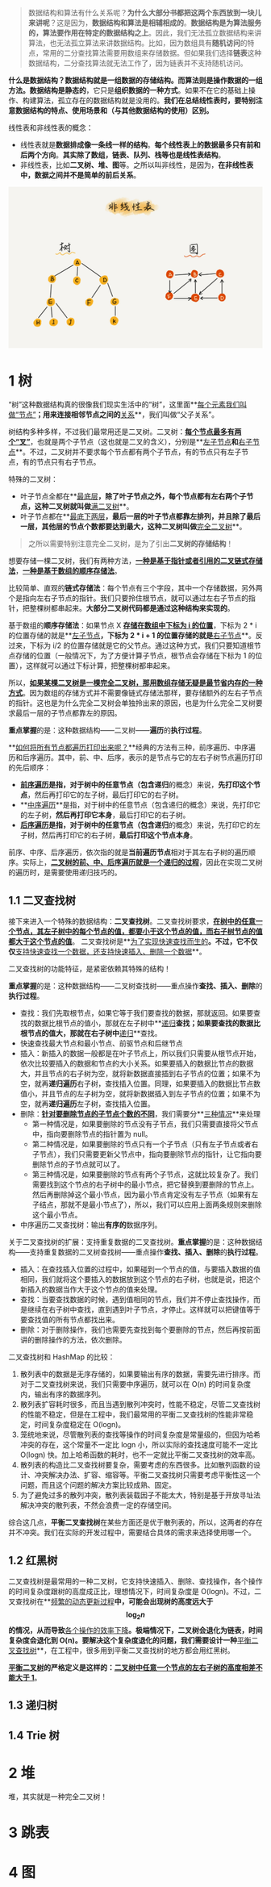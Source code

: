 > 数据结构和算法有什么关系呢？**为什么大部分书都把这两个东西放到一块儿来讲呢**？这是因为，**数据结构和算法是相辅相成的**。**数据结构是为算法服务的，算法要作用在特定的数据结构之上**。因此，我们无法孤立数据结构来讲算法，也无法孤立算法来讲数据结构。比如，因为数组具有**随机访问**的特点，常用的二分查找算法需要用数组来存储数据。但如果我们选择**链表**这种数据结构，二分查找算法就无法工作了，因为链表并不支持随机访问。
>

**什么是数据结构？**数据结构就是一组数据的存储结构。而算法则是操作数据的一组方法。数据结构是**静态的**，它只是**组织数据的一种方式**。如果不在它的基础上操作、构建算法，孤立存在的数据结构就是没用的。**我们在总结线性表时，要特别注意数据结构的特点、使用场景和（与其他数据结构的使用）区别。**

线性表和非线性表的概念：

* 线性表就是**数据排成像一条线一样的结构**。**每个线性表上的数据最多只有前和后两个方向**。**其实除了数组，链表、队列、栈等也是线性表结构**。
* 非线性表，比如**二叉树、堆、图**等。之所以叫非线性，是因为，**在非线性表中，数据之间并不是简单的前后关系**。

<img src="./img/Snipaste_2018-11-03_09-41-33.png" style="zoom:50%;" />

# 1 树

“树”这种数据结构真的很像我们现实生活中的“树”，这里面**<u>每个元素我们叫做“节点”</u>**；用来连接相邻节点之间的**<u>关系</u>**，我们叫做“父子关系”。

树结构多种多样，不过我们最常用还是二叉树。二叉树：**<u>每个节点最多有两个“叉”</u>**，也就是两个子节点（这也就是二叉的含义），分别是**<u>左子节点</u>**和**<u>右子节点</u>**。不过，二叉树并不要求每个节点都有两个子节点，有的节点只有左子节点，有的节点只有右子节点。

特殊的二叉树：

* 叶子节点全都在**<u>最底层</u>**，除了叶子节点之外，每个节点都有左右两个子节点，这种二叉树就叫做**<u>满二叉树</u>**。
* 叶子节点都在**<u>最底下两层</u>**，最后一层的叶子节点都靠左排列，并且除了最后一层，其他层的节点个数都要达到最大，这种二叉树叫做**<u>完全二叉树</u>**。

> 之所以需要特别注意完全二叉树，是为了引出**二叉树的存储结构**！

想要存储一棵二叉树，我们有两种方法，**<u>一种是基于指针或者引用的二叉链式存储法</u>**，**<u>一种是基于数组的顺序存储法</u>**。

比较简单、直观的**链式存储法**：每个节点有三个字段，其中一个存储数据，另外两个是指向左右子节点的指针。我们只要拎住根节点，就可以通过左右子节点的指针，把整棵树都串起来。**大部分二叉树代码都是通过这种结构来实现的**。

基于数组的**顺序存储法**：如果节点 X **<u>存储在数组中下标为 i 的位置</u>**，下标为 2 * i 的位置存储的就是**<u>左子节点</u>**，下标为 2 * i + 1 的位置存储的就是**<u>右子节点</u>**。反过来，下标为 i/2 的位置存储就是它的父节点。通过这种方式，我们只要知道根节点存储的位置（一般情况下，为了方便计算子节点，根节点会存储在下标为 1 的位置），这样就可以通过下标计算，把整棵树都串起来。

所以，**<u>如果某棵二叉树是一棵完全二叉树，那用数组存储无疑是最节省内存的一种方式</u>**。因为数组的存储方式并不需要像链式存储法那样，要存储额外的左右子节点的指针。这也是为什么完全二叉树会单独拎出来的原因，也是为什么完全二叉树要求最后一层的子节点都靠左的原因。

**重点掌握**的是：这种数据结构——二叉树——**遍历**的**执行过程**。

**<u>如何将所有节点都遍历打印出来呢？</u>**经典的方法有三种，前序遍历、中序遍历和后序遍历。其中，前、中、后序，表示的是节点与它的左右子树节点遍历打印的先后顺序：

* **<u>前序遍历</u>**是指，对于树中的任意节点（包含**递归**的概念）来说，**先打印这个节点**，然后再打印它的左子树，最后打印它的右子树。
* **<u>中序遍历</u>**是指，对于树中的任意节点（包含递归的概念）来说，先打印它的左子树，**然后再打印它本身**，最后打印它的右子树。
* **<u>后序遍历</u>**是指，对于树中的任意节点（包含**递归**的概念）来说，先打印它的左子树，然后再打印它的右子树，**最后打印这个节点本身**。

前序、中序、后序遍历，依次指的就是**当前遍历节点**相对于其左右子树的遍历顺序。实际上，**<u>二叉树的前、中、后序遍历就是一个递归的过程</u>**，因此在实现二叉树的遍历时，是需要使用递归技巧的。

## 1.1 二叉查找树

接下来进入一个特殊的数据结构：**二叉查找树**。二叉查找树要求，**<u>在树中的任意一个节点，其左子树中的每个节点的值，都要小于这个节点的值，而右子树节点的值都大于这个节点的值</u>**。 二叉查找树是**<u>为了实现快速查找而生的</u>**。不过，它不仅仅**<u>支持快速查找一个数据，还支持快速插入、删除一个数据</u>**。

二叉查找树的功能特征，是紧密依赖其特殊的结构！

**重点掌握**的是：这种数据结构——二叉树查找树——重点操作**查找、插入、删除**的**执行过程**。

* 查找：我们先取根节点，如果它等于我们要查找的数据，那就返回。如果要查找的数据比根节点的值小，那就在左子树中**<u>递归</u>**查找；如果要查找的数据比根节点的值大，那就在右子树中**<u>递归</u>**查找。
* 快速查找最大节点和最小节点、前驱节点和后继节点
* 插入：新插入的数据一般都是在叶子节点上，所以我们只需要从根节点开始，依次比较要插入的数据和节点的大小关系。如果要插入的数据比节点的数据大，并且节点的右子树为空，就将新数据直接插到右子节点的位置；如果不为空，就再**递归遍历**右子树，查找插入位置。同理，如果要插入的数据比节点数值小，并且节点的左子树为空，就将新数据插入到左子节点的位置；如果不为空，就再**递归遍历**左子树，查找插入位置。
* 删除：**<u>针对要删除节点的子节点个数的不同</u>**，我们需要分**<u>三种情况</u>**来处理
  * 第一种情况是，如果要删除的节点没有子节点，我们只需要直接将父节点中，指向要删除节点的指针置为 null。
  * 第二种情况是，如果要删除的节点只有一个子节点（只有左子节点或者右子节点），我们只需要更新父节点中，指向要删除节点的指针，让它指向要删除节点的子节点就可以了。
  * 第三种情况是，如果要删除的节点有两个子节点，这就比较复杂了。我们需要找到这个节点的右子树中的最小节点，把它替换到要删除的节点上。然后再删除掉这个最小节点，因为最小节点肯定没有左子节点（如果有左子结点，那就不是最小节点了），所以，我们可以应用上面两条规则来删除这个最小节点。
* 中序遍历二叉查找树：输出**有序的**数据序列。

关于二叉查找树的扩展：支持重复数据的二叉查找树。**重点掌握**的是：这种数据结构——支持重复数据的二叉树查找树——重点操作**查找、插入、删除**的**执行过程**。

* 插入：在查找插入位置的过程中，如果碰到一个节点的值，与要插入数据的值相同，我们就将这个要插入的数据放到这个节点的右子树，也就是说，把这个新插入的数据当作大于这个节点的值来处理。
* 查找：当要查找数据的时候，遇到值相同的节点，我们并不停止查找操作，而是继续在右子树中查找，直到遇到叶子节点，才停止。这样就可以把键值等于要查找值的所有节点都找出来。
* 删除：对于删除操作，我们也需要先查找到每个要删除的节点，然后再按前面讲的删除操作的方法，依次删除。

二叉查找树和 HashMap 的比较：

1. 散列表中的数据是无序存储的，如果要输出有序的数据，需要先进行排序。而对于二叉查找树来说，我们只需要中序遍历，就可以在 O(n) 的时间复杂度内，输出有序的数据序列。
2. 散列表扩容耗时很多，而且当遇到散列冲突时，性能不稳定，尽管二叉查找树的性能不稳定，但是在工程中，我们最常用的平衡二叉查找树的性能非常稳定，时间复杂度稳定在 O(logn)。
3. 笼统地来说，尽管散列表的查找等操作的时间复杂度是常量级的，但因为哈希冲突的存在，这个常量不一定比 logn 小，所以实际的查找速度可能不一定比 O(logn) 快。加上哈希函数的耗时，也不一定就比平衡二叉查找树的效率高。
4. 散列表的构造比二叉查找树要复杂，需要考虑的东西很多。比如散列函数的设计、冲突解决办法、扩容、缩容等。平衡二叉查找树只需要考虑平衡性这一个问题，而且这个问题的解决方案比较成熟、固定。
5. 为了避免过多的散列冲突，散列表装载因子不能太大，特别是基于开放寻址法解决冲突的散列表，不然会浪费一定的存储空间。

综合这几点，**平衡二叉查找树**在某些方面还是优于散列表的，所以，这两者的存在并不冲突。我们在实际的开发过程中，需要结合具体的需求来选择使用哪一个。

## 1.2 红黑树

二叉查找树是最常用的一种二叉树，它支持快速插入、删除、查找操作，各个操作的时间复杂度跟树的高度成正比，理想情况下，时间复杂度是 O(logn)。不过，二叉查找树在**<u>频繁的动态更新过程</u>**中，可能会出现树的高度远大于 
$$
\log_2n
$$
 的情况，从而导致**<u>各个操作的效率下降</u>**。极端情况下，二叉树会退化为链表，时间复杂度会退化到 O(n)。要解决这个复杂度退化的问题，我们需要设计一种**<u>平衡二叉查找树</u>**，在工程中，很多用到平衡二叉查找树的地方都会用红黑树。

**<u>平衡二叉树</u>**的严格定义是这样的：**<u>二叉树中任意一个节点的左右子树的高度相差不能大于 1</u>**。

## 1.3 递归树





## 1.4 Trie 树







# 2 堆

堆，其实就是一种完全二叉树！





# 3 跳表







# 4 图





